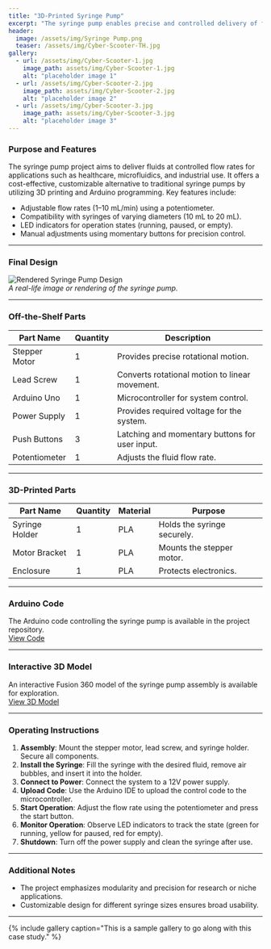 ```yaml
---
title: "3D-Printed Syringe Pump"
excerpt: "The syringe pump enables precise and controlled delivery of fluids at adjustable flow rates for experimental applications."
header:
  image: /assets/img/Syringe Pump.png
  teaser: /assets/img/Cyber-Scooter-TH.jpg
gallery:
  - url: /assets/img/Cyber-Scooter-1.jpg
    image_path: assets/img/Cyber-Scooter-1.jpg
    alt: "placeholder image 1"
  - url: /assets/img/Cyber-Scooter-2.jpg
    image_path: assets/img/Cyber-Scooter-2.jpg
    alt: "placeholder image 2"
  - url: /assets/img/Cyber-Scooter-3.jpg
    image_path: assets/img/Cyber-Scooter-3.jpg
    alt: "placeholder image 3"
---
```


### Purpose and Features
The syringe pump project aims to deliver fluids at controlled flow rates for applications such as healthcare, microfluidics, and industrial use. It offers a cost-effective, customizable alternative to traditional syringe pumps by utilizing 3D printing and Arduino programming. Key features include:
- Adjustable flow rates (1–10 mL/min) using a potentiometer.
- Compatibility with syringes of varying diameters (10 mL to 20 mL).
- LED indicators for operation states (running, paused, or empty).
- Manual adjustments using momentary buttons for precision control.

---

### Final Design
![Rendered Syringe Pump Design](link_to_image)  
*A real-life image or rendering of the syringe pump.*

---

### Off-the-Shelf Parts
| **Part Name**        | **Quantity** | **Description**                |
|-----------------------|--------------|--------------------------------|
| Stepper Motor         | 1            | Provides precise rotational motion. |
| Lead Screw            | 1            | Converts rotational motion to linear movement. |
| Arduino Uno           | 1            | Microcontroller for system control. |
| Power Supply          | 1            | Provides required voltage for the system. |
| Push Buttons          | 3            | Latching and momentary buttons for user input. |
| Potentiometer         | 1            | Adjusts the fluid flow rate. |

---

### 3D-Printed Parts
| **Part Name**         | **Quantity** | **Material**       | **Purpose**                  |
|-----------------------|--------------|--------------------|------------------------------|
| Syringe Holder        | 1            | PLA                | Holds the syringe securely. |
| Motor Bracket         | 1            | PLA                | Mounts the stepper motor. |
| Enclosure             | 1            | PLA                | Protects electronics. |

---

### Arduino Code
The Arduino code controlling the syringe pump is available in the project repository.  
[View Code](link_to_github_repository)

---

### Interactive 3D Model
An interactive Fusion 360 model of the syringe pump assembly is available for exploration.  
[View 3D Model](link_to_model)

---

### Operating Instructions
1. **Assembly**: Mount the stepper motor, lead screw, and syringe holder. Secure all components.
2. **Install the Syringe**: Fill the syringe with the desired fluid, remove air bubbles, and insert it into the holder.
3. **Connect to Power**: Connect the system to a 12V power supply.
4. **Upload Code**: Use the Arduino IDE to upload the control code to the microcontroller.
5. **Start Operation**: Adjust the flow rate using the potentiometer and press the start button.
6. **Monitor Operation**: Observe LED indicators to track the state (green for running, yellow for paused, red for empty).
7. **Shutdown**: Turn off the power supply and clean the syringe after use.

---

### Additional Notes
- The project emphasizes modularity and precision for research or niche applications.
- Customizable design for different syringe sizes ensures broad usability.

---
{% include gallery caption="This is a sample gallery to go along with this case study." %}
